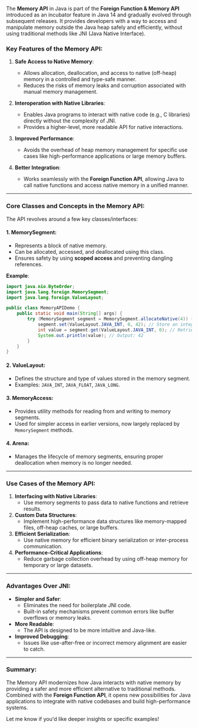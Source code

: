 The **Memory API** in Java is part of the **Foreign Function & Memory API** introduced as an incubator feature in Java 14 and gradually evolved through subsequent releases. It provides developers with a way to access and manipulate memory outside the Java heap safely and efficiently, without using traditional methods like JNI (Java Native Interface).

### Key Features of the Memory API:
1. **Safe Access to Native Memory**:
    - Allows allocation, deallocation, and access to native (off-heap) memory in a controlled and type-safe manner.
    - Reduces the risks of memory leaks and corruption associated with manual memory management.

2. **Interoperation with Native Libraries**:
    - Enables Java programs to interact with native code (e.g., C libraries) directly without the complexity of JNI.
    - Provides a higher-level, more readable API for native interactions.

3. **Improved Performance**:
    - Avoids the overhead of heap memory management for specific use cases like high-performance applications or large memory buffers.

4. **Better Integration**:
    - Works seamlessly with the **Foreign Function API**, allowing Java to call native functions and access native memory in a unified manner.

---

### Core Classes and Concepts in the Memory API:
The API revolves around a few key classes/interfaces:

#### **1. MemorySegment**:
- Represents a block of native memory.
- Can be allocated, accessed, and deallocated using this class.
- Ensures safety by using **scoped access** and preventing dangling references.

**Example**:
```java
import java.nio.ByteOrder;
import java.lang.foreign.MemorySegment;
import java.lang.foreign.ValueLayout;

public class MemoryAPIDemo {
    public static void main(String[] args) {
        try (MemorySegment segment = MemorySegment.allocateNative(4)) {
            segment.set(ValueLayout.JAVA_INT, 0, 42); // Store an integer in native memory
            int value = segment.get(ValueLayout.JAVA_INT, 0); // Retrieve the integer
            System.out.println(value); // Output: 42
        }
    }
}
```

#### **2. ValueLayout**:
- Defines the structure and type of values stored in the memory segment.
- Examples: `JAVA_INT`, `JAVA_FLOAT`, `JAVA_LONG`.

#### **3. MemoryAccess**:
- Provides utility methods for reading from and writing to memory segments.
- Used for simpler access in earlier versions, now largely replaced by `MemorySegment` methods.

#### **4. Arena**:
- Manages the lifecycle of memory segments, ensuring proper deallocation when memory is no longer needed.

---

### Use Cases of the Memory API:
1. **Interfacing with Native Libraries**:
    - Use memory segments to pass data to native functions and retrieve results.
2. **Custom Data Structures**:
    - Implement high-performance data structures like memory-mapped files, off-heap caches, or large buffers.
3. **Efficient Serialization**:
    - Use native memory for efficient binary serialization or inter-process communication.
4. **Performance-Critical Applications**:
    - Reduce garbage collection overhead by using off-heap memory for temporary or large datasets.

---

### Advantages Over JNI:
- **Simpler and Safer**:
    - Eliminates the need for boilerplate JNI code.
    - Built-in safety mechanisms prevent common errors like buffer overflows or memory leaks.
- **More Readable**:
    - The API is designed to be more intuitive and Java-like.
- **Improved Debugging**:
    - Issues like use-after-free or incorrect memory alignment are easier to catch.

---

### Summary:
The Memory API modernizes how Java interacts with native memory by providing a safer and more efficient alternative to traditional methods. Combined with the **Foreign Function API**, it opens new possibilities for Java applications to integrate with native codebases and build high-performance systems.

Let me know if you'd like deeper insights or specific examples!